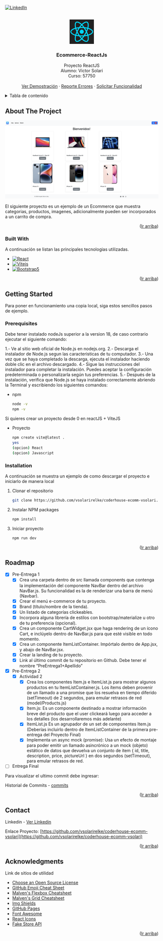 <a name="readme-top"></a>

<!-- PROJECT SHIELDS -->
[![LinkedIn][linkedin-shield]][linkedin-url]

<!-- PROJECT LOGO -->
<br />
<div align="center">
  <a href="https://github.com/vsolarirelke/coderhouse-ecomm-vsolari">
    <img src="https://github.com/vsolarirelke/coderhouse-ecomm-vsolari/blob/main/public/images/logo_react.png?raw=true" alt="Logo" width="80" height="80">
  </a>

  <h3 align="center">Ecommerce-ReactJs</h3>

  <p align="center">
    Proyecto ReactJS
    <br />
    Alumno: Victor Solari
    <br />
    Curso: 57750
    <br />
    <br />
    <a href="https://incomparable-kheer-1a8e09.netlify.app">Ver Demostración</a>
    ·
    <a href="https://github.com/vsolarirelke/coderhouse-ecomm-vsolari/issues/new?labels=bug">Reporte Errores</a>
    ·
    <a href="https://github.com/vsolarirelke/coderhouse-ecomm-vsolari/issues/new?labels=enhancement">Solicitar Funcionalidad</a>
  </p>
</div>



<!-- TABLE OF CONTENTS -->
<details>
  <summary>Tabla de contenido</summary>
  <ol>
    <li>
      <a href="#about-the-project">Sobre el proyecto</a>
      <ul>
        <li><a href="#built-with">Construido con</a></li>
      </ul>
    </li>
    <li>
      <a href="#getting-started">Empezando</a>
      <ul>
        <li><a href="#prerequisites">Requisitos previos</a></li>
        <li><a href="#installation">Instalación</a></li>
      </ul>
    </li>
    <li><a href="#roadmap">Hoja de Ruta</a></li>
  </ol>
</details>



<!-- ABOUT THE PROJECT -->
## About The Project

[![Product Name Screen Shot][product-screenshot]](https://incomparable-kheer-1a8e09.netlify.app)

El siguiente proyecto es un ejemplo de un Ecommerce que muestra categorias, productos, imagenes, adicionalmente  pueden ser incorporados a un carrito de compra.

<p align="right">(<a href="#readme-top">Ir arriba</a>)</p>



### Built With

A continuación se listan las principales tecnologias utilizadas.

* [![React][React.js]][React-url]
* [![Vitejs][Vite.com]][Vite-url]
* [![Bootstrap5][Bootstrap.com]][Bootstrap-url]


<p align="right">(<a href="#readme-top">Ir arriba</a>)</p>



<!-- GETTING STARTED -->
## Getting Started

Para poner en funcionamiento una copia local, siga estos sencillos pasos de ejemplo.

### Prerequisites

Debe tener instalado nodeJs superior a la version 18, de caso contrario ejecutar el siguiente comando:

1.- Ve al sitio web oficial de Node.js en nodejs.org.
2.- Descarga el instalador de Node.js segun las caracteristicas de tu computador.
3.- Una vez que se haya completado la descarga, ejecuta el instalador haciendo doble clic en el archivo descargado.
4.- Sigue las instrucciones del instalador para completar la instalación. Puedes aceptar la configuración predeterminada o personalizarla según tus preferencias.
5.- Después de la instalación, verifica que Node.js se haya instalado correctamente abriendo la Terminal y escribiendo los siguientes comandos:

* npm
  ```sh
  node -v
  npm -v
  ```

Si quieres crear un proyecto desde 0 en reactJS + ViteJS
* Proyecto
  ```sh
  npm create vite@latest .
  yes
  (opcion) React
  (opcion) Javascript
  ```


### Installation

A continuación se muestra un ejemplo de como descargar el proyecto e iniciarlo de manera local

1. Clonar el repositorio
   ```sh
   git clone https://github.com/vsolarirelke/coderhouse-ecomm-vsolari.git
   ```
3. Instalar NPM packages
   ```sh
   npm install
   ```
4. Iniciar proyecto
   ```sh
   npm run dev
   ```

<p align="right">(<a href="#readme-top">Ir arriba</a>)</p>


<!-- ROADMAP -->
## Roadmap

- [x] Pre-Entrega 1
    - [x] Crea una carpeta dentro de src llamada components que contenga la implementación del componente NavBar dentro del archivo NavBar.js. Su funcionalidad es la de renderizar una barra de menú (Navbar).
    - [x] Crear el menú e-commerce de tu proyecto.
    - [x] Brand (título/nombre de la tienda).
    - [x] Un listado de categorías clickeables.
    - [x] Incorpora alguna librería de estilos con bootstrap/materialize u otro de tu preferencia (opcional).
    - [x] Crea un componente CartWidget.jsx que haga rendering de un ícono Cart, e inclúyelo dentro de NavBar.js para que esté visible en todo momento.
    - [x] Crea un componente ItemListContainer. Impórtalo dentro de App.jsx, y abajo de NavBar.jsx. 
    - [x] Crear la landing de tu proyecto.
    - [x] Link al último commit de tu repositorio en Github. Debe tener el nombre “PreEntrega1+Apellido”

- [x] Pre-Entrega 2
  - [x] Actividad 2
    - [x] Crea los componentes Item.js e ItemList.js para mostrar algunos productos en tu ItemListContainer.js. Los ítems deben provenir de un llamado a una promise que los resuelva en tiempo diferido (setTimeout) de 2 segundos, para emular retrasos de red (model/Products.js)
    - [x] Item.js: Es un componente destinado a mostrar información breve del producto que el user clickeará luego para acceder a los detalles (los desarrollaremos más adelante)
    - [x] ItemList.js Es un agrupador de un set de componentes Item.js (Deberías incluirlo dentro de ItemListContainer de la primera pre-entrega del Proyecto Final)
    - [x] Implementa un async mock (promise): Usa un efecto de montaje para poder emitir un llamado asincrónico a un mock (objeto) estático de datos que devuelva un conjunto de item { id, title, description, price, pictureUrl } en dos segundos (setTimeout), para emular retrasos de red.

- [ ] Entrega Final

Para visualizar el ultimo commit debe ingresar:

Historial de Commits - [commits](https://github.com/vsolarirelke/coderhouse-ecomm-vsolari/commits)


<p align="right">(<a href="#readme-top">Ir arriba</a>)</p>


<!-- CONTACT -->
## Contact

Linkedin - [Ver Linkedin](https://www.linkedin.com/in/victor-solari-orellana-62a89796)

Enlace Proyecto: [https://github.com/vsolarirelke/coderhouse-ecomm-vsolari](https://github.com/vsolarirelke/coderhouse-ecomm-vsolari)

<p align="right">(<a href="#readme-top">Ir arriba</a>)</p>



<!-- ACKNOWLEDGMENTS -->
## Acknowledgments

Link de sitios de utilidad

* [Choose an Open Source License](https://choosealicense.com)
* [GitHub Emoji Cheat Sheet](https://www.webpagefx.com/tools/emoji-cheat-sheet)
* [Malven's Flexbox Cheatsheet](https://flexbox.malven.co/)
* [Malven's Grid Cheatsheet](https://grid.malven.co/)
* [Img Shields](https://shields.io)
* [GitHub Pages](https://pages.github.com)
* [Font Awesome](https://fontawesome.com)
* [React Icons](https://react-icons.github.io/react-icons/search)
* [Fake Store API](https://fakestoreapi.com/)

<p align="right">(<a href="#readme-top">Ir arriba</a>)</p>



<!-- MARKDOWN LINKS & IMAGES -->
<!-- https://www.markdownguide.org/basic-syntax/#reference-style-links -->
[linkedin-shield]: https://img.shields.io/badge/-LinkedIn-black.svg?style=for-the-badge&logo=linkedin&colorB=555
[linkedin-url]: https://www.linkedin.com/in/victor-solari-orellana-62a89796
[product-screenshot]: https://github.com/vsolarirelke/coderhouse-ecomm-vsolari/blob/main/public/images/screenshot.png?raw=true{:target="_blank"}
[React.js]: https://img.shields.io/badge/React-20232A?style=for-the-badge&logo=react&logoColor=61DAFB
[React-url]: https://reactjs.org/
[Bootstrap.com]: https://img.shields.io/badge/Bootstrap-563D7C?style=for-the-badge&logo=bootstrap&logoColor=white
[Bootstrap-url]: https://getbootstrap.com
[Vite.com]: https://img.shields.io/badge/logo-compilacion-blue?logo=vite&logoColor=white
[Vite-url]: https://vitejs.dev/
